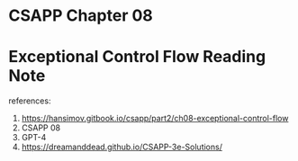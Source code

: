 # CSAPP Chapter 08 
# Exceptional Control Flow Reading Note

references:
1. https://hansimov.gitbook.io/csapp/part2/ch08-exceptional-control-flow
2. CSAPP 08
3. GPT-4
4. https://dreamanddead.github.io/CSAPP-3e-Solutions/